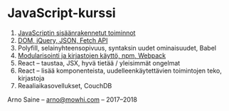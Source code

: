 # JavaScript-kurssi

1. [JavaScriptin sisäänrakennetut toiminnot   ](osa-1-javascriptin-sisaeaenrakennetut-toiminnot/sisaeltoe.md)
2. [DOM, jQuery, JSON, Fetch API   ](osa-2-dom-jquery-json-fetch-api/sisaeltoe-1.md)
3. Polyfill, selainyhteensopivuus, syntaksin uudet ominaisuudet, Babel
4. [Modularisointi ja kirjastojen käyttö, npm, Webpack   ](osa-4-modularisointi-ja-kirjastojen-kaeyttoe-npm-webpack/sisaeltoe.md)
5. React – taustaa, JSX, hyvä tietää / yleisimmät ongelmat
6. React – lisää komponenteista, uudelleenkäytettävien toimintojen teko, kirjastoja
7. Reaaliaikasovellukset, CouchDB

Arno Saine – [arno@mowhi.com](mailto:arno@mowhi.com) – 2017–2018



